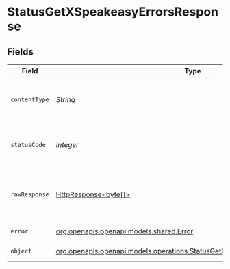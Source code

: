 # StatusGetXSpeakeasyErrorsResponse


## Fields

| Field                                                                                                                                            | Type                                                                                                                                             | Required                                                                                                                                         | Description                                                                                                                                      |
| ------------------------------------------------------------------------------------------------------------------------------------------------ | ------------------------------------------------------------------------------------------------------------------------------------------------ | ------------------------------------------------------------------------------------------------------------------------------------------------ | ------------------------------------------------------------------------------------------------------------------------------------------------ |
| `contentType`                                                                                                                                    | *String*                                                                                                                                         | :heavy_check_mark:                                                                                                                               | HTTP response content type for this operation                                                                                                    |
| `statusCode`                                                                                                                                     | *Integer*                                                                                                                                        | :heavy_check_mark:                                                                                                                               | HTTP response status code for this operation                                                                                                     |
| `rawResponse`                                                                                                                                    | [HttpResponse<byte[]>](https://docs.oracle.com/en/java/javase/11/docs/api/java.net.http/java/net/http/HttpResponse.html)                         | :heavy_minus_sign:                                                                                                                               | Raw HTTP response; suitable for custom response parsing                                                                                          |
| `error`                                                                                                                                          | [org.openapis.openapi.models.shared.Error](../../models/shared/Error.md)                                                                         | :heavy_minus_sign:                                                                                                                               | Internal Server Error                                                                                                                            |
| `object`                                                                                                                                         | [org.openapis.openapi.models.operations.StatusGetXSpeakeasyErrorsResponseBody](../../models/operations/StatusGetXSpeakeasyErrorsResponseBody.md) | :heavy_minus_sign:                                                                                                                               | Not Implemented                                                                                                                                  |